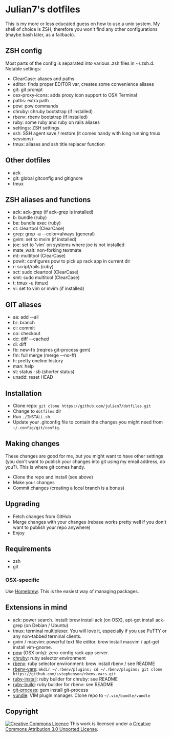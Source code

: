 # Julian7's dotfiles

This is my more or less educated guess on how to use a unix system. My shell of
choice is ZSH, therefore you won't find any other configurations (maybe bash
later, as a fallback).

## ZSH config

Most parts of the config is separated into various .zsh files in ~/.zsh.d.
Notable settings:

* ClearCase: aliases and paths
* editor: finds proper EDITOR var, creates some convenience aliases
* git: git prompt
* osx-proxy-icons: adds proxy icon support to OSX Terminal
* paths: extra path
* pow: pow commands
* chruby: chruby bootstrap (if installed)
* rbenv: rbenv bootstrap (if installed)
* ruby: some ruby and ruby on rails aliases
* settings: ZSH settings
* ssh: SSH agent save / restore (it comes handy with long running tmux sessions)
* tmux: aliases and ssh title replacer function

## Other dotfiles

* ack
* git: global gitconfig and gitignore
* tmux

## ZSH aliases and functions

* ack: ack-grep (if ack-grep is installed)
* b: bundle (ruby)
* be: bundle exec (ruby)
* ct: cleartool (ClearCase)
* grep: grep -a --color=always (general)
* gvim: set to mvim (if installed)
* joe: set to 'vim' on systems where joe is not installed
* mate\_wait: non-forking textmate
* mt: multitool (ClearCase)
* powit: configures pow to pick up rack app in current dir
* r: script/rails (ruby)
* sct: sudo cleartool (ClearCase)
* smt: sudo multitool (ClearCase)
* t: tmux -u (tmux)
* vi: set to vim or mvim (if installed)

## GIT aliases

* aa: add --all
* br: branch
* ci: commit
* co: checkout
* dc: diff --cached
* di: diff
* fb: new-fb (reqires git-process gem)
* fm: full merge (merge --no-ff)
* h: pretty oneline history
* man: help
* st: status -sb (shorter status)
* unadd: reset HEAD

## Installation

* Clone repo: `git clone https://github.com/julian7/dotfiles.git`
* Change to `dotfiles` dir
* Run `./INSTALL.sh`
* Update your .gitconfig file to contain the changes you might need from
  `~/.config/git/config`.

## Making changes

These changes are good for me, but you might want to have other settings (you
don't want to publish your changes into git using my email address, do you?).
This is where git comes handy.

* Clone the repo and install (see above)
* Make your changes
* Commit changes (creating a local branch is a bonus)

## Upgrading

* Fetch changes from GitHub
* Merge changes with your changes (rebase works pretty well if you don't want
  to publish your repo anywhere)
* Enjoy

## Requirements

* zsh
* git

### OSX-specific

Use [Homebrew](http://mxcl.github.com/homebrew/). This is the easiest way of
managing packages.

## Extensions in mind

* ack: power search. Install: brew install ack (on OSX), apt-get install
  ack-grep (on Debian / Ubuntu)
* tmux: terminal multiplexer. You will love it, especially if you use PuTTY or
  any non-tabbed terminal clients.
* gvim / macvim: powerful text file editor. brew install macvim / apt-get
  install vim-gnome.
* [pow](http://pow.cx) (OSX only): zero-config rack app server.
* [chruby](https://github.com/postmodern/chruby): ruby selector environment
* [rbenv](https://github.com/sstephenson/rbenv): ruby selector environment:
  brew install rbenv / see README
* [rbenv-vars](https://github.com/sstephenson/rbenv-vars): `mkdir
  ~/.rbenv/plugins; cd ~/.rbenv/plugins; git clone
  https://github.com/sstephenson/rbenv-vars.git`
* [ruby-install](https://github.com/postmodern/ruby-install): ruby builder for
  chruby: see README
* [ruby-build](https://github.com/sstephenson/ruby-build): ruby builder for
  rbenv: see README
* [git-process](https://github.com/jdigger/git-process): gem install
  git-process
* [vundle](https://github.com/gmarik/vundle): VIM plugin manager. Clone repo to
  `~/.vim/bundle/vundle`

## Copyright

[![Creative Commons Licence](http://i.creativecommons.org/l/by/3.0/88x31.png)](http://creativecommons.org/licenses/by/3.0/)
This work is licensed under a [Creative Commons Attribution 3.0 Unported License](http://creativecommons.org/licenses/by/3.0/).
